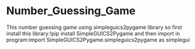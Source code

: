 # Number_Guessing_Game
This number guessing game using simpleguics2pygame library
so first install this library:!pip install SimpleGUICS2Pygame
and then import in program:import SimpleGUICS2Pygame.simpleguics2pygame as simplegui
